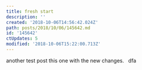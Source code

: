 ```yaml
---
title: fresh start
description: ''
created: '2018-10-06T14:56:42.024Z'
path: posts/2018/10/06/145642.md
id: '145642'
ctUpdates: 5
modified: '2018-10-06T15:22:00.713Z'
---
```

another test post this one with the new changes.   dfa
